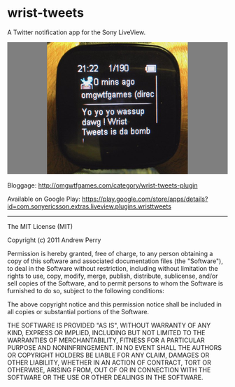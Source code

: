 wrist-tweets
============

A Twitter notification app for the Sony LiveView.

<img src="https://raw.githubusercontent.com/omgwtfgames/wrist-tweets/master/docs/screenshots/on_wrist.jpg" alt="Image of Wrist Tweet on the Sony LiveView"/>

Bloggage: http://omgwtfgames.com/category/wrist-tweets-plugin

Available on Google Play: https://play.google.com/store/apps/details?id=com.sonyericsson.extras.liveview.plugins.wristtweets


---
The MIT License (MIT)

Copyright (c) 2011 Andrew Perry

Permission is hereby granted, free of charge, to any person obtaining a copy
of this software and associated documentation files (the "Software"), to deal
in the Software without restriction, including without limitation the rights
to use, copy, modify, merge, publish, distribute, sublicense, and/or sell
copies of the Software, and to permit persons to whom the Software is
furnished to do so, subject to the following conditions:

The above copyright notice and this permission notice shall be included in all
copies or substantial portions of the Software.

THE SOFTWARE IS PROVIDED "AS IS", WITHOUT WARRANTY OF ANY KIND, EXPRESS OR
IMPLIED, INCLUDING BUT NOT LIMITED TO THE WARRANTIES OF MERCHANTABILITY,
FITNESS FOR A PARTICULAR PURPOSE AND NONINFRINGEMENT. IN NO EVENT SHALL THE
AUTHORS OR COPYRIGHT HOLDERS BE LIABLE FOR ANY CLAIM, DAMAGES OR OTHER
LIABILITY, WHETHER IN AN ACTION OF CONTRACT, TORT OR OTHERWISE, ARISING FROM,
OUT OF OR IN CONNECTION WITH THE SOFTWARE OR THE USE OR OTHER DEALINGS IN THE
SOFTWARE.

